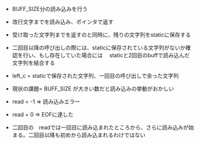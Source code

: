 
* BUFF_SIZE分の読み込みを行う
* 改行文字までを読み込み、ポインタで返す
* 受け取った文字列までを返すのと同時に、残りの文字列をstaticに保存する
* 二回目以降の呼び出しの際には、staticに保存されている文字列がないか確認を行い、もし存在していた場合には
　staticと2回目のbuffで読み込んだ文字列を結合する

* left_c = staticで保存された文字列、一回目の呼び出しで余った文字列
* 現状の課題=  BUFF_SIZE が大きい数だと読み込みの挙動がおかしい
* read = -1 => 読み込みエラー
* read = 0 => EOFに達した
* 二回目の　readでは一回目に読み込まれたところから、さらに読み込みが始まる。二回目以降も初めから読み込まれるわけではない